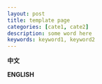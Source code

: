 ```yaml
---
layout: post
title: template page
categories: [cate1, cate2]
description: some word here
keywords: keyword1, keyword2
---
```


**中文**

**ENGLISH**
